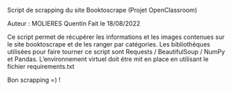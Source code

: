 Script de scrapping du site Booktoscrape (Projet OpenClassroom)

Auteur : MOLIERES Quentin
Fait le 18/08/2022

Ce script permet de récupérer les informations et les images contenues sur le site booktoscrape et de les ranger par catégories.
Les bibliothèques utilisées pour faire tourner ce script sont Requests / BeautifulSoup / NumPy et Pandas.
L’environnement virtuel doit étre mit en place en utilisant le fichier requirements.txt

Bon scrapping =) !
